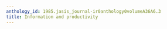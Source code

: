 ```yaml
---
anthology_id: 1985.jasis_journal-ir0anthology0volumeA36A6.3
title: Information and productivity
---
```

